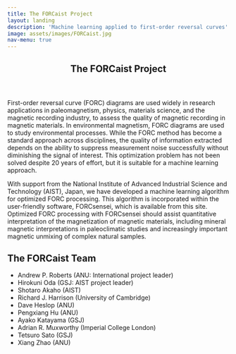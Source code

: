 ```yaml
---
title: The FORCaist Project
layout: landing
description: 'Machine learning applied to first-order reversal curves'
image: assets/images/FORCaist.jpg
nav-menu: true
---
```

<!-- Main -->
<div id="main">

<!-- One -->
<section id="one">
	<div class="inner">
		<header class="major">
			<h2>The FORCaist Project</h2>
		</header>
		<p>First-order reversal curve (FORC) diagrams are used widely in research applications in paleomagnetism, physics, materials science, and the magnetic recording industry, to assess the quality of magnetic recording in magnetic materials. In environmental magnetism, FORC diagrams are used to study environmental processes. While the FORC method has become a standard approach across disciplines, the quality of information extracted depends on the ability to suppress measurement noise successfully without diminishing the signal of interest. This optimization problem has not been solved despite 20 years of effort, but it is suitable for a machine learning approach.</p> 
 
<p>With support from the National Institute of Advanced Industrial Science and Technology (AIST), Japan, we have developed a machine learning algorithm for optimized FORC processing. This algorithm is incorporated within the user-friendly software, FORCsensei, which is available from this site. Optimized FORC processing with FORCsensei should assist quantitative interpretation of the magnetization of magnetic materials, including mineral magnetic interpretations in paleoclimatic studies and increasingly important magnetic unmixing of complex natural samples.</p>
	
<h2>The FORCaist Team</h2>
<ul>
<li>Andrew P. Roberts (ANU: International project leader)</li>
<li>Hirokuni Oda (GSJ: AIST project leader)</li>
<li>Shotaro Akaho (AIST)</li>
<li>Richard J. Harrison (University of Cambridge)</li>
<li>Dave Heslop (ANU)</li>
<li>Pengxiang Hu (ANU)</li>
<li>Ayako Katayama (GSJ)</li>
<li>Adrian R. Muxworthy (Imperial College London)</li>
<li>Tetsuro Sato (GSJ)</li>
<li>Xiang Zhao (ANU)</li>
</ul>



